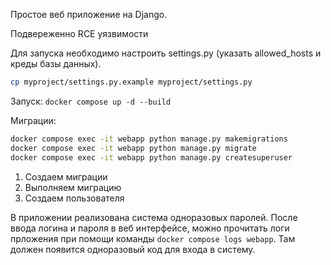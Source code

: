 Простое веб приложение на Django.

Подвереженно RCE уязвимости

Для запуска необходимо настроить settings.py (указать allowed_hosts и креды базы данных).
```bash
cp myproject/settings.py.example myproject/settings.py
```

Запуск:
`docker compose up -d --build`

Миграции:
```bash
docker compose exec -it webapp python manage.py makemigrations
docker compose exec -it webapp python manage.py migrate
docker compose exec -it webapp python manage.py createsuperuser
```
1. Создаем миграции
2. Выполняем миграцию
3. Создаем пользователя

В приложении реализована система одноразовых паролей. После ввода логина и пароля в веб интерфейсе, можно прочитать логи прложения при помощи команды `docker compose logs webapp`. Там должен появится одноразовый код для входа в систему.
